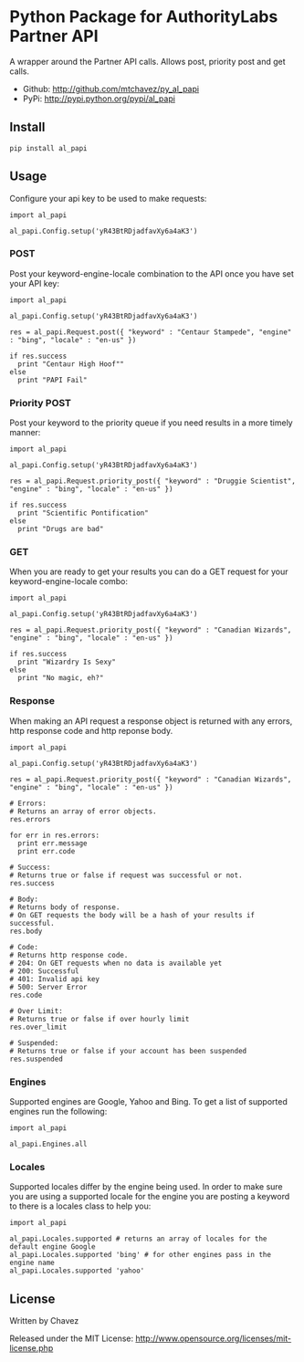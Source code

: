 Python Package for AuthorityLabs Partner API
=============================

A wrapper around the Partner API calls. Allows post, priority post and get calls.

* Github: http://github.com/mtchavez/py_al_papi
* PyPi: http://pypi.python.org/pypi/al_papi

## Install

    pip install al_papi

## Usage

Configure your api key to be used to make requests:

    import al_papi

    al_papi.Config.setup('yR43BtRDjadfavXy6a4aK3')

### POST

Post your keyword-engine-locale combination to the API once you have set your API key:

    import al_papi

    al_papi.Config.setup('yR43BtRDjadfavXy6a4aK3')

    res = al_papi.Request.post({ "keyword" : "Centaur Stampede", "engine" : "bing", "locale" : "en-us" })

    if res.success
      print "Centaur High Hoof""
    else
      print "PAPI Fail"

### Priority POST

Post your keyword to the priority queue if you need results in a more timely manner:

    import al_papi

    al_papi.Config.setup('yR43BtRDjadfavXy6a4aK3')

    res = al_papi.Request.priority_post({ "keyword" : "Druggie Scientist", "engine" : "bing", "locale" : "en-us" })

    if res.success
      print "Scientific Pontification"
    else
      print "Drugs are bad"

### GET

When you are ready to get your results you can do a GET request for your keyword-engine-locale combo:

    import al_papi

    al_papi.Config.setup('yR43BtRDjadfavXy6a4aK3')

    res = al_papi.Request.priority_post({ "keyword" : "Canadian Wizards", "engine" : "bing", "locale" : "en-us" })

    if res.success
      print "Wizardry Is Sexy"
    else
      print "No magic, eh?"


### Response

When making an API request a response object is returned with any errors, http response code and http reponse body.

    import al_papi

    al_papi.Config.setup('yR43BtRDjadfavXy6a4aK3')

    res = al_papi.Request.priority_post({ "keyword" : "Canadian Wizards", "engine" : "bing", "locale" : "en-us" })

    # Errors:
    # Returns an array of error objects.
    res.errors

    for err in res.errors:
      print err.message
      print err.code

    # Success:
    # Returns true or false if request was successful or not.
    res.success

    # Body:
    # Returns body of response.
    # On GET requests the body will be a hash of your results if successful.
    res.body

    # Code:
    # Returns http response code.
    # 204: On GET requests when no data is available yet
    # 200: Successful
    # 401: Invalid api key
    # 500: Server Error
    res.code

    # Over Limit:
    # Returns true or false if over hourly limit
    res.over_limit

    # Suspended:
    # Returns true or false if your account has been suspended
    res.suspended

### Engines

Supported engines are Google, Yahoo and Bing. To get a list of supported engines run the following:

    import al_papi

    al_papi.Engines.all

### Locales

Supported locales differ by the engine being used. In order to make sure you are using a supported locale
for the engine you are posting a keyword to there is a locales class to help you:

    import al_papi

    al_papi.Locales.supported # returns an array of locales for the default engine Google
    al_papi.Locales.supported 'bing' # for other engines pass in the engine name
    al_papi.Locales.supported 'yahoo'

## License

Written by Chavez

Released under the MIT License: http://www.opensource.org/licenses/mit-license.php
